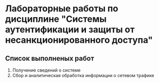 # Лабораторные работы по дисциплине "Системы аутентификации и защиты от несанкционированного доступа"

## Список выполненых работ

1. Получение сведений о системе
2. Сбор и аналитическая обработка информации о сетевом трафике
